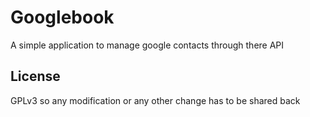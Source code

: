 Googlebook
======
A simple application to manage google contacts through there API

License
-------
GPLv3 so any modification or any other change has to be shared back